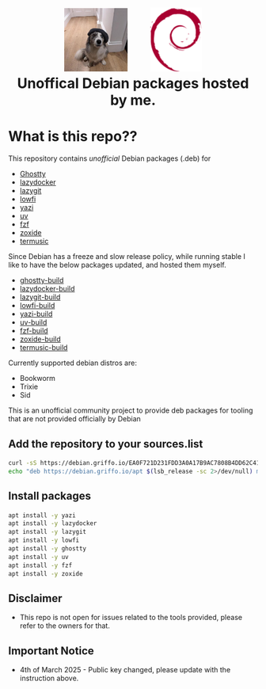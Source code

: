 <h1>
   <p align="center">
     <a href="https://github.com/dariogriffo/"><img src="https://github.com/dariogriffo/debian.griffo.io/blob/main/logo.png" alt="Logo" width="128" style="margin-right: 20px"></a>
     <a href="https://www.debian.org/"><img src="https://github.com/dariogriffo/debian.griffo.io/blob/main/debian-logo.png" alt="Debian Logo" width="104" style="margin-left: 20px"></a>
     <br>Unoffical Debian packages hosted by me.
   </p>
</h1>

# What is this repo??

This repository contains _unofficial_ Debian packages (.deb) for
- [Ghostty](https://ghostty.org)
- [lazydocker](https://github.com/jesseduffield/lazydocker/)
- [lazygit](https://github.com/jesseduffield/lazygit/)
- [lowfi](https://github.com/talwat/lowfi)
- [yazi](https://github.com/sxyazi/yazi/)
- [uv](https://github.com/astral-sh/uv/)
- [fzf](https://github.com/junegunn/fzf/)
- [zoxide](https://github.com/ajeetdsouza/zoxide/) 
- [termusic](https://github.com/tramhao/termusic/) 

Since Debian has a freeze and slow release policy, while running stable I like to have the below packages updated, and hosted them myself.

- [ghostty-build](https://github.com/dariogriffo/ghostty-debian/)
- [lazydocker-build](https://github.com/dariogriffo/lazydocker-debian/)
- [lazygit-build](https://github.com/dariogriffo/lazygit-debian/)
- [lowfi-build](https://github.com/dariogriffo/lowfi-debian/)
- [yazi-build](https://github.com/dariogriffo/yazi-debian/)
- [uv-build](https://github.com/dariogriffo/uv-debian/)
- [fzf-build](https://github.com/dariogriffo/fzf-debian/)
- [zoxide-build](https://github.com/dariogriffo/zoxide-debian/)
- [termusic-build](https://github.com/dariogriffo/termusic-debian/)


Currently supported debian distros are:
- Bookworm
- Trixie
- Sid

This is an unofficial community project to provide deb packages for tooling that are not provided officially by Debian

## Add the repository to your sources.list

```sh
curl -sS https://debian.griffo.io/EA0F721D231FDD3A0A17B9AC7808B4DD62C41256.asc | sudo gpg --dearmor --yes -o /etc/apt/trusted.gpg.d/debian.griffo.io.gpg
echo "deb https://debian.griffo.io/apt $(lsb_release -sc 2>/dev/null) main" | sudo tee /etc/apt/sources.list.d/debian.griffo.io.list
```

## Install packages

```sh
apt install -y yazi
apt install -y lazydocker
apt install -y lazygit
apt install -y lowfi
apt install -y ghostty
apt install -y uv
apt install -y fzf
apt install -y zoxide
```

## Disclaimer

- This repo is not open for issues related to the tools provided, please refer to the owners for that.


## Important Notice

- 4th of March 2025 - Public key changed, please update with the instruction above.


